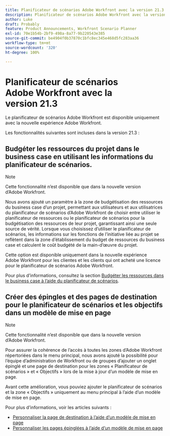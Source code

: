 ```yaml
---
title: Planificateur de scénarios Adobe Workfront avec la version 21.3
description: Planificateur de scénarios Adobe Workfront avec la version 21.3
author: Luke
draft: Probably
feature: Product Announcements, Workfront Scenario Planner
exl-id: 70e1b54b-2bf9-498a-8a77-9b220543e385
source-git-commit: be4904f0b37870c1bfc8ec345e468d5fc283aa36
workflow-type: tm+mt
source-wordcount: '320'
ht-degree: 100%

---
```


# Planificateur de scénarios Adobe Workfront avec la version 21.3

Le planificateur de scénarios Adobe Workfront est disponible uniquement avec la nouvelle expérience Adobe Workfront.

Les fonctionnalités suivantes sont incluses dans la version 21.3 :

## Budgéter les ressources du projet dans le business case en utilisant les informations du planificateur de scénarios.

>[!NOTE]
>
>Cette fonctionnalité n’est disponible que dans la nouvelle version d’Adobe Workfront.

Nous avons ajouté un paramètre à la zone de budgétisation des ressources du business case d’un projet, permettant aux utilisateurs et aux utilisatrices du planificateur de scénarios d’Adobe Workfront de choisir entre utiliser le planificateur de ressources ou le planificateur de scénarios pour la budgétisation des ressources de leur projet, garantissant ainsi une seule source de vérité. Lorsque vous choisissez d’utiliser le planificateur de scénarios, les informations sur les fonctions de l’initiative liée au projet se reflètent dans la zone d’établissement du budget de ressources du business case et calculent le coût budgété de la main-d’œuvre du projet.

Cette option est disponible uniquement dans la nouvelle expérience Adobe Workfront pour les clientes et les clients qui ont acheté une licence pour le planificateur de scénarios Adobe Workfront.

Pour plus d’informations, consultez la section [Budgéter les ressources dans le business case à l’aide du planificateur de scénarios](../../../manage-work/projects/define-a-business-case/budget-resources-in-business-case-use-scenario-planner.md).

## Créer des épingles et des pages de destination pour le planificateur de scénarios et les objectifs dans un modèle de mise en page

>[!NOTE]
>
>Cette fonctionnalité n’est disponible que dans la nouvelle version d’Adobe Workfront.

Pour assurer la cohérence de l’accès à toutes les zones d’Adobe Workfront répertoriées dans le menu principal, nous avons ajouté la possibilité pour l’équipe d’administration de Workfront ou de groupes d’ajouter un onglet épinglé et une page de destination pour les zones « Planificateur de scénarios » et « Objectifs » lors de la mise à jour d’un modèle de mise en page.

Avant cette amélioration, vous pouviez ajouter le planificateur de scénarios et la zone « Objectifs » uniquement au menu principal à l’aide d’un modèle de mise en page.

Pour plus d’informations, voir les articles suivants :

* [Personnaliser la page de destination à l’aide d’un modèle de mise en page](../../../administration-and-setup/customize-workfront/use-layout-templates/customize-landing-page.md)
* [Personnaliser les pages épinglées à l’aide d’un modèle de mise en page](../../../administration-and-setup/customize-workfront/use-layout-templates/customize-pinned-pages.md)

